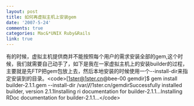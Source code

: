 ```yaml
---
layout: post
title: 如何再虚拟主机上安装gem
date: '2007-5-24'
comments: true
categories: Mac&*UNIX Ruby&Rails
link: true
---
```

有的时候，虚拟主机提供商并不能按照每个用户的需求安装全部的gem,这个时候，我们就需要自己动手了，如下是我在一家虚拟主机上的安装builder的过程，主要就是先FTP把gem包放上去，然后本地安装的时候使用一个--install-dir来指定安装到的目录。&lt;code&gt;[1ster@1ster.cn@bee-00 gemdir]$ gem install  builder-2.1.1.gem --install-dir /var/***/***/1ster.cn/gemdirSuccessfully installed builder, version 2.1.1Installing ri documentation for builder-2.1.1...Installing RDoc documentation for builder-2.1.1...&lt;/code&gt;
